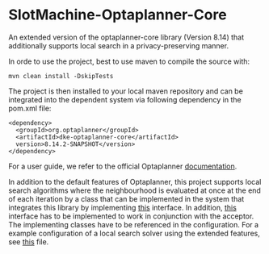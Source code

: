 # SlotMachine-Optaplanner-Core
An extended version of the optaplanner-core library (Version 8.14) that additionally supports local search in a privacy-preserving manner.

In orde to use the project, best to use maven to compile the source with:

``mvn clean install -DskipTests``

The project is then installed to your local maven repository and can be integrated into the dependent system via following dependency in the pom.xml file:

```
<dependency>
  <groupId>org.optaplanner</groupId>
  <artifactId>dke-optaplanner-core</artifactId>
  version>8.14.2-SNAPSHOT</version>
</dependency>
```

For a user guide, we refer to the official Optaplanner [documentation](https://docs.optaplanner.org/latestFinal/optaplanner-docs/html_single/).

In addition to the default features of Optaplanner, this project supports local search algorithms where the neighbourhood is evaluated at once at the end of each iteration by a class that can be implemented in the system that integrates this library by implementing [this](https://github.com/jku-win-dke/SlotMachine-Optaplanner-Core/blob/main/src/main/java/org/optaplanner/core/impl/localsearch/decider/forager/privacypreserving/NeighbourhoodEvaluator.java) interface. In addition, [this]() interface has to be implemented to work in conjunction with the acceptor. The implementing classes have to be referenced in the configuration. For a example configuration of a local search solver using the extended features, see [this](https://github.com/jku-win-dke/SlotMachine-Optaplanner-Core/blob/main/configuration.xml) file.

